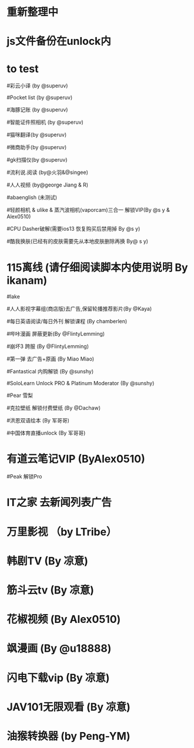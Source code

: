 # 重新整理中
# js文件备份在unlock内
# 
#
#   to test
#彩云小译   (by @superuv)

#Pocket list (by @superuv)

#海豚记账 (by @superuv)

#智能证件照相机 (by @superuv)

#猫咪翻译(by @superuv)

#微商助手(by @superuv)

#gk扫描仪(by @superuv)

#流利说.阅读 (by@火羽&@singee)

#人人视频 (by@george Jiang & R)

#abaenglish (未测试)

#轻颜相机 & ulike & 蒸汽波相机(vaporcam)三合一 解锁VIP(By @s y & Alex0510)

#CPU Dasher破解(需要ios13 恢复购买后禁用掉 By @s y)

#酷我换肤(已经有的皮肤需要先从本地皮肤删除再换 By@ s y)

# 115离线 (请仔细阅读脚本内使用说明 By ikanam)

#lake

#人人影视字幕组(商店版)去广告,保留轮播推荐影片(By @Kaya)

#每日英语阅读/每日外刊 解锁课程  (By chamberlen)

#哔咔漫画 屏蔽更新(By @FlintyLemming)

#崩坏3 跨服 (By @FlintyLemming)

#第一弹 去广告+原画 (By Miao Miao)

#Fantastical 内购解锁 (By @sunshy)

#SoloLearn Unlock PRO & Platinum Moderator (By @sunshy)

#Pear 雪梨

#克拉壁纸  解锁付费壁纸 (By @Dachaw)

#洪恩双语绘本 (By 军哥哥)

#中国体育直播unlock (By 军哥哥)

# 有道云笔记VIP (ByAlex0510)

#Peak 解锁Pro

# IT之家 去新闻列表广告

# 万里影视 （by LTribe）

# 韩剧TV (By 凉意)

# 筋斗云tv (By 凉意)

# 花椒视频 (By Alex0510)

# 飒漫画 (By @u18888)

# 闪电下载vip (By 凉意)

# JAV101无限观看 (By 凉意)

# 油猴转换器 (by Peng-YM)
